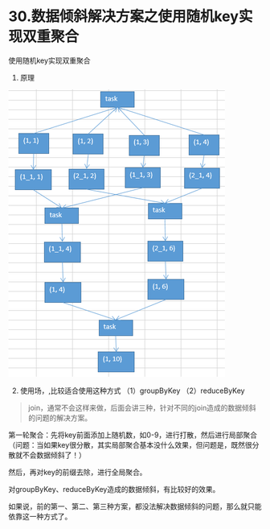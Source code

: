 # 30.数据倾斜解决方案之使用随机key实现双重聚合

使用随机key实现双重聚合

1. 原理

![](assets/30.png)

2. 使用场，,比较适合使用这种方式
   （1）groupByKey
   （2）reduceByKey

> join，通常不会这样来做，后面会讲三种，针对不同的join造成的数据倾斜的问题的解决方案。

第一轮聚合：先将key前面添加上随机数，如0-9，进行打散，然后进行局部聚合（问题：当如果key很分散，其实局部聚合基本没什么效果，但问题是，既然很分散就不会数据倾斜了！）

然后，再对key的前缀去除，进行全局聚合。

对groupByKey、reduceByKey造成的数据倾斜，有比较好的效果。  

如果说，前的第一、第二、第三种方案，都没法解决数据倾斜的问题，那么就只能依靠这一种方式了。